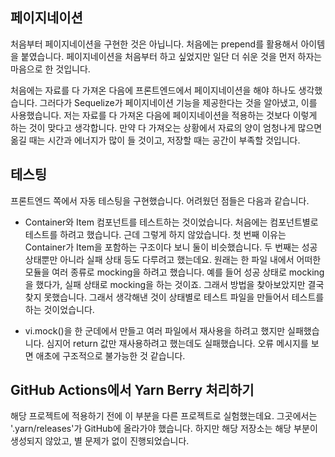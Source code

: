 ## 페이지네이션

처음부터 페이지네이션을 구현한 것은 아닙니다. 처음에는 prepend를 활용해서 아이템을 붙였습니다. 페이지네이션을 처음부터 하고 싶었지만 일단 더 쉬운 것을 먼저 하자는 마음으로 한 것입니다.

처음에는 자료를 다 가져온 다음에 프론트엔드에서 페이지네이션을 해야 하나도 생각했습니다. 그러다가 Sequelize가 페이지네이션 기능을 제공한다는 것을 알아냈고, 이를 사용했습니다. 저는 자료를 다 가져온 다음에 페이지네이션을 적용하는 것보다 이렇게 하는 것이 맞다고 생각합니다. 만약 다 가져오는 상황에서 자료의 양이 엄청나게 많으면 옮길 때는 시간과 에너지가 많이 들 것이고, 저장할 때는 공간이 부족할 것입니다.

## 테스팅

프론트엔드 쪽에서 자동 테스팅을 구현했습니다. 어려웠던 점들은 다음과 같습니다.

- Container와 Item 컴포넌트를 테스트하는 것이었습니다. 처음에는 컴포넌트별로 테스트를 하려고 했습니다. 근데 그렇게 하지 않았습니다. 첫 번째 이유는 Container가 Item을 포함하는 구조이다 보니 둘이 비슷했습니다. 두 번째는 성공 상태뿐만 아니라 실패 상태 등도 다루려고 했는데요. 원래는 한 파일 내에서 어떠한 모듈을 여러 종류로 mocking을 하려고 했습니다. 예를 들어 성공 상태로 mocking을 했다가, 실패 상태로 mocking을 하는 것이죠. 그래서 방법을 찾아보았지만 결국 찾지 못했습니다. 그래서 생각해낸 것이 상태별로 테스트 파일을 만들어서 테스트를 하는 것이었습니다.

- vi.mock()을 한 군데에서 만들고 여러 파일에서 재사용을 하려고 했지만 실패했습니다. 심지어 return 값만 재사용하려고 했는데도 실패했습니다. 오류 메시지를 보면 애초에 구조적으로 불가능한 것 같습니다.

## GitHub Actions에서 Yarn Berry 처리하기

해당 프로젝트에 적용하기 전에 이 부분을 다른 프로젝트로 실험했는데요. 그곳에서는 '.yarn/releases'가 GitHub에 올라가야 했습니다. 하지만 해당 저장소는 해당 부분이 생성되지 않았고, 별 문제가 없이 진행되었습니다.

